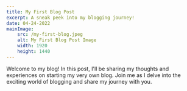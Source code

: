 ```yaml
---
title: My First Blog Post
excerpt: A sneak peek into my blogging journey!
date: 04-24-2022
mainImage:
    src: /my-first-blog.jpeg
    alt: My First Blog Post Image
    width: 1920
    height: 1440
---
```


Welcome to my blog! In this post, I'll be sharing my thoughts and experiences on starting my very own blog. Join me as I delve into the exciting world of blogging and share my journey with you.
